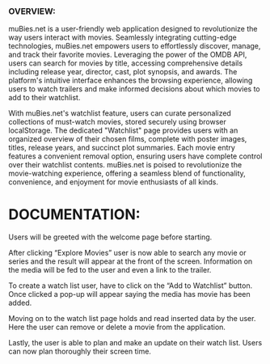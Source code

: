 ### OVERVIEW:

muBies.net is a user-friendly web application designed to revolutionize the way users interact with
movies. Seamlessly integrating cutting-edge technologies, muBies.net empowers users to effortlessly
discover, manage, and track their favorite movies. Leveraging the power of the OMDB API, users can
search for movies by title, accessing comprehensive details including release year, director, cast, plot
synopsis, and awards. The platform's intuitive interface enhances the browsing experience, allowing
users to watch trailers and make informed decisions about which movies to add to their watchlist.

With muBies.net's watchlist feature, users can curate personalized collections of must-watch movies,
stored securely using browser localStorage. The dedicated "Watchlist" page provides users with an
organized overview of their chosen films, complete with poster images, titles, release years, and
succinct plot summaries. Each movie entry features a convenient removal option, ensuring users have
complete control over their watchlist contents. muBies.net is poised to revolutionize the movie-watching
experience, offering a seamless blend of functionality, convenience, and enjoyment for movie
enthusiasts of all kinds.


# DOCUMENTATION:

Users will be greeted with the welcome page before starting.

After clicking “Explore Movies” user is now able to search any movie or series and the result will
appear at the front of the screen. Information on the media will be fed to the user and even a link to the
trailer.

To create a watch list user, have to click on the “Add to Watchlist” button. Once clicked a pop-up will
appear saying the media has movie has been added.

Moving on to the watch list page holds and read inserted data by the user. Here the user can remove
or delete a movie from the application.

Lastly, the user is able to plan and make an update on their watch list. Users can now plan thoroughly
their screen time.
